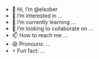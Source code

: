 - 👋 Hi, I’m @elsober
- 👀 I’m interested in ...
- 🌱 I’m currently learning ...
- 💞️ I’m looking to collaborate on ...
- 📫 How to reach me ...
- 😄 Pronouns: ...
- ⚡ Fun fact: ...

<!---
elsober/elsober is a ✨ special ✨ repository because its `README.md` (this file) appears on your GitHub profile.
You can click the Preview link to take a look at your changes.
--->
